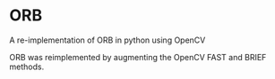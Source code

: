 # ORB

A re-implementation of ORB in python using OpenCV

ORB was reimplemented by augmenting the OpenCV FAST and BRIEF methods.

